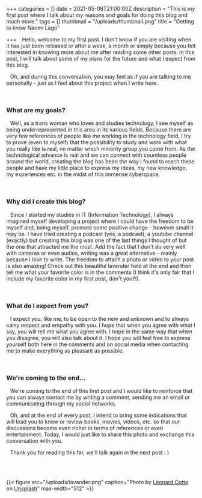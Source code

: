 +++
categories = []
date = 2021-05-08T21:00:00Z
description = "This is my first post where I talk about my reasons and goals for doing this blog and much more."
tags = []
thumbnail = "/uploads/thumbnail.png"
title = "Getting to know Naomi Lago"

+++
⠀Hello, welcome to my first post. I don't know if you are visiting when it has just been released or after a week, a month or simply because you felt interested in knowing more about me after reading some other posts. In this post, I will talk about some of my plans for the future and what I expect from this blog.

⠀Oh, and during this conversation, you may feel as if you are talking to me personally - just as I feel about this project when I write here.

<br />

### What are my goals?

⠀Well, as a trans woman who loves and studies technology, I see myself as being underrepresented in this area in its various fields. Because there are very few references of people like me working in the technology field, I try to prove (even to myself) that the possibility to study and work with what you really like is real, no matter which minority group you come from. As the technological advance is real and we can connect with countless people around the world, creating the blog has been the way I found to reach these people and have my little place to express my ideas, my new knowledge, my experiences etc. in the midst of this immense cyberspace.

<br />

### Why did I create this blog?

⠀Since I started my studies in IT (Information Technology), I always imagined myself developing a project where I could have the freedom to be myself and, being myself, promote some positive change - however small it may be. I have tried creating a podcast (yes, a podcast), a youtube channel (exactly) but creating this blog was one of the last things I thought of but the one that attracted me the most. Add the fact that I don't do very well with cameras or even audios, writing was a great alternative - mainly because I love to write. The freedom to attach a photo or video to your post is also amazing! Check out this beautiful lavender field at the end and then tell me what your favorite color is in the comments (I think it's only fair that I include my favorite color in my first post, don't you?!).

<br />

### What do I expect from you?

⠀I expect you, like me, to be open to the new and unknown and to always carry respect and empathy with you. I hope that when you agree with what I say, you will tell me what you agree with. I hope in the same way that when you disagree, you will also talk about it. I hope you will feel free to express yourself both here in the comments and on social media when contacting me to make everything as pleasant as possible.

<br />

### We're coming to the end...

⠀We're coming to the end of this first post and I would like to reinforce that you can always contact me by writing a comment, sending me an email or communicating through my social networks.

⠀Oh, and at the end of every post, I intend to bring some indications that will lead you to know or review books, movies, videos, etc. so that our discussions become even richer in terms of references or even entertainment. Today, I would just like to share this photo and exchange this conversation with you.

⠀Thank you for reading this far, we'll talk again in the next post : )

<br />  
<br />

{{< figure src="/uploads/lavander.png" caption="Photo by [Léonard Cotte](https://unsplash.com/@ettocl?utm_source=unsplash&utm_medium=referral&utm_content=creditCopyText) on [Unsplash](https://unsplash.com/s/photos/purple-flower?utm_source=unsplash&utm_medium=referral&utm_content=creditCopyText)" max-width="512" >}}

<br />

<br />

<br />